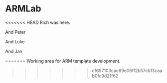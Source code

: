 # ARMLab

<<<<<<< HEAD
Rich was here.

And Peter

And Luke

And Jan


=======
Working area for ARM template development.
>>>>>>> cf657103cac69e06ff2b57cb13caab0fc9d21f62
